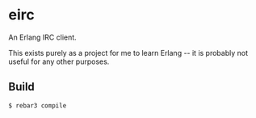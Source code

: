 eirc
=====

An Erlang IRC client.

This exists purely as a project for me to learn Erlang -- it is probably not 
useful for any other purposes.

Build
-----

    $ rebar3 compile
